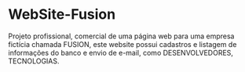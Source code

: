 # WebSite-Fusion
Projeto profissional, comercial de uma página web para uma empresa fictícia chamada FUSION, este website possui cadastros e listagem de informações do banco e envio de e-mail, como DESENVOLVEDORES, TECNOLOGIAS.
